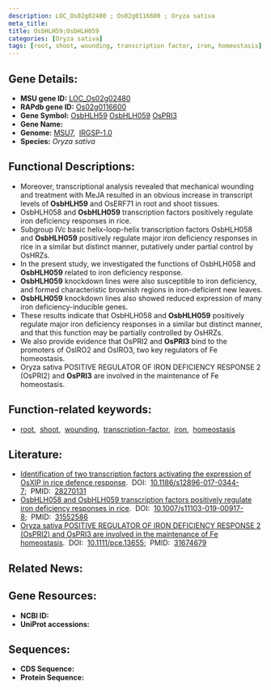 ```yaml
---
description: LOC_Os02g02480 ; Os02g0116600 ; Oryza sativa
meta_title:
title: OsbHLH59;OsbHLH059
categories: [Oryza sativa]
tags: [root, shoot, wounding, transcription factor, iron, homeostasis]
---
```


## Gene Details:
- **MSU gene ID:** [LOC_Os02g02480](http://rice.uga.edu/cgi-bin/ORF_infopage.cgi?orf=LOC_Os02g02480)  
- **RAPdb gene ID:** [Os02g0116600](https://rapdb.dna.affrc.go.jp/locus/?name=Os02g0116600)  
- **Gene Symbol:** <u>OsbHLH59</u>&nbsp;<u>OsbHLH059</u>&nbsp;<u>OsPRI3</u>
- **Gene Name:**
- **Genome:**  [MSU7](http://rice.uga.edu/),&nbsp;&nbsp;[IRGSP-1.0](https://rapdb.dna.affrc.go.jp/download/irgsp1.html)
- **Species:** *Oryza sativa*

## Functional Descriptions:
   - Moreover, transcriptional analysis revealed that mechanical wounding and treatment with MeJA resulted in an obvious increase in transcript levels of **OsbHLH59** and OsERF71 in root and shoot tissues.
   - OsbHLH058 and **OsbHLH059** transcription factors positively regulate iron deficiency responses in rice.
   - Subgroup IVc basic helix-loop-helix transcription factors OsbHLH058 and **OsbHLH059** positively regulate major iron deficiency responses in rice in a similar but distinct manner, putatively under partial control by OsHRZs.
   - In the present study, we investigated the functions of OsbHLH058 and **OsbHLH059** related to iron deficiency response.
   - **OsbHLH059** knockdown lines were also susceptible to iron deficiency, and formed characteristic brownish regions in iron-deficient new leaves.
   - **OsbHLH059** knockdown lines also showed reduced expression of many iron deficiency-inducible genes.
   - These results indicate that OsbHLH058 and **OsbHLH059** positively regulate major iron deficiency responses in a similar but distinct manner, and that this function may be partially controlled by OsHRZs.
   - We also provide evidence that OsPRI2 and **OsPRI3** bind to the promoters of OsIRO2 and OsIRO3, two key regulators of Fe homeostasis.
   - Oryza sativa POSITIVE REGULATOR OF IRON DEFICIENCY RESPONSE 2 (OsPRI2) and **OsPRI3** are involved in the maintenance of Fe homeostasis.

## Function-related keywords:
   - [root](/tags/root/),&nbsp;&nbsp;[shoot](/tags/shoot/),&nbsp;&nbsp;[wounding](/tags/wounding/),&nbsp;&nbsp;[transcription-factor](/tags/transcription-factor/),&nbsp;&nbsp;[iron](/tags/iron/),&nbsp;&nbsp;[homeostasis](/tags/homeostasis/)

## Literature:
   - [Identification of two transcription factors activating the expression of OsXIP in rice defence response](https://www.doi.org/10.1186/s12896-017-0344-7).&nbsp;&nbsp;DOI:&nbsp;&nbsp;[10.1186/s12896-017-0344-7](https://www.doi.org/10.1186/s12896-017-0344-7);&nbsp;&nbsp;PMID:&nbsp;&nbsp;[28270131](https://pubmed.ncbi.nlm.nih.gov/28270131/)
   - [OsbHLH058 and OsbHLH059 transcription factors positively regulate iron deficiency responses in rice](https://www.doi.org/10.1007/s11103-019-00917-8).&nbsp;&nbsp;DOI:&nbsp;&nbsp;[10.1007/s11103-019-00917-8](https://www.doi.org/10.1007/s11103-019-00917-8);&nbsp;&nbsp;PMID:&nbsp;&nbsp;[31552586](https://pubmed.ncbi.nlm.nih.gov/31552586/)
   - [Oryza sativa POSITIVE REGULATOR OF IRON DEFICIENCY RESPONSE 2 (OsPRI2) and OsPRI3 are involved in the maintenance of Fe homeostasis](https://www.doi.org/10.1111/pce.13655).&nbsp;&nbsp;DOI:&nbsp;&nbsp;[10.1111/pce.13655](https://www.doi.org/10.1111/pce.13655);&nbsp;&nbsp;PMID:&nbsp;&nbsp;[31674679](https://pubmed.ncbi.nlm.nih.gov/31674679/)

## Related News:

## Gene Resources:
- **NCBI ID:**  []()
- **UniProt accessions:** [](https://www.uniprot.org/uniprotkb//entry)

## Sequences:
- **CDS Sequence:**
- **Protein Sequence:**
